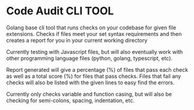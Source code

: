 # Code Audit CLI TOOL 

Golang base cli tool that runs checks on your codebase for given file extensions. Checks if files meet your set syntax requirements and then creates a report for you in your current working directory

Currently testing with Javascript files, but will also eventually work with other programming language files (python, golang, typescript, etc).

Report generated will give a percentage (%) of files that pass each check as well as a total score (%) for files that pass checks.
Files that fail any checks will also be listed with the given lines to easy find the errors.

Currently only checks variable and function casing, but will also be checking for semi-colons, spacing, indentation, etc.